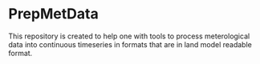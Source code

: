 # PrepMetData
This repository is created to help one with tools to process meterological data into continuous timeseries in formats that are in land model readable format.
